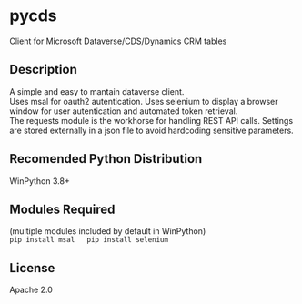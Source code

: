 # pycds
Client for Microsoft Dataverse/CDS/Dynamics CRM tables
## Description
A simple and easy to mantain dataverse client.  
Uses msal for oauth2 autentication. Uses selenium to display a browser window for user autentication and automated token retrieval.  
The requests module is the workhorse for handling REST API calls.
Settings are stored externally in a json file to avoid hardcoding sensitive parameters.  
## Recomended Python Distribution
WinPython 3.8+
## Modules Required
(multiple modules included by default in WinPython)  
`
pip install msal  
pip install selenium  
`  
## License
Apache 2.0

